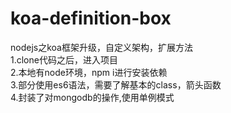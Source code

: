 # koa-definition-box  
nodejs之koa框架升级，自定义架构，扩展方法  
1.clone代码之后，进入项目  
2.本地有node环境，npm i进行安装依赖  
3.部分使用es6语法，需要了解基本的class，箭头函数  
4.封装了对mongodb的操作,使用单例模式  
